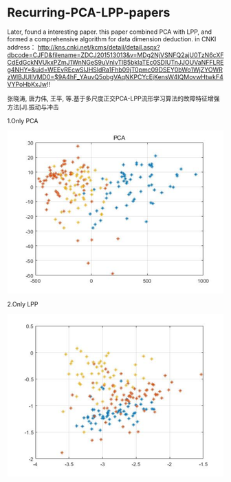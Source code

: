 # Recurring-PCA-LPP-papers
Later, found a interesting paper. this paper combined PCA with LPP, and formed a comprehensive algorithm for data dimension deduction. in CNKI  
address：
http://kns.cnki.net/kcms/detail/detail.aspx?dbcode=CJFD&filename=ZDCJ201513013&v=MDg2NjVSNFQ2ajU0TzN6cXFCdEdGckNVUkxPZmJ1WnNGeS9uVnIvTlB5bklaTEc0SDlUTnJJOUVaNFFLREg4NHY=&uid=WEEvREcwSlJHSldRa1Fhb09jT0pmc09DSEY0bWo1WjZYOWRzWlBJUllVMD0=$9A4hF_YAuvQ5obgVAqNKPCYcEjKensW4IQMovwHtwkF4VYPoHbKxJw!!

张晓涛, 唐力伟, 王平, 等.基于多尺度正交PCA-LPP流形学习算法的故障特征增强方法[J].振动与冲击

1.Only PCA

![Image text](https://raw.githubusercontent.com/fish-kong/Recurring-PCA-LPP-papers/master/pca.jpg)

2.Only LPP

![Image text](https://raw.githubusercontent.com/fish-kong/Recurring-PCA-LPP-papers/master/LPP.jpg)
